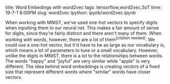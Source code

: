 title: Word Embedings with word2vec
tags: tensorflow,word2vec,SoT
time: 19-7-1 8:00PM
slug: word2vec
ipython: ipynb/word2vec.ipynb

When working with MNIST, we've used one-hot vectors to specify digits when inputting them to our neural net. This makes a fair amount of sense for digits, since they're fairly distinct and there aren't many of them. When working with words, however, there are a lot of them<sup>[citation needed]</sup>. We could use a one-hot vector, but it'd have to be as large as our vocabulary is, which means a lot of parameters to tune or a small vocabulary. However, unlike the digits in MNIST, there is a lot to the relationships between words. The words "happy" and "joyful" are very similar while "apple" is very different. The idea behind word embeddings is creating vectors of a fixed size that represent different words where "similar" words have closer vectors.